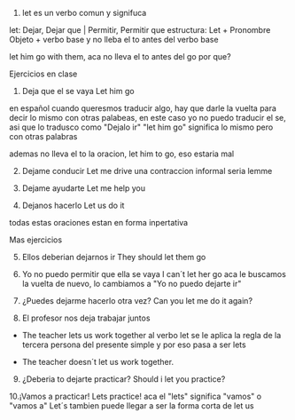 1. let es un verbo comun y signifuca 

let: Dejar, Dejar que | Permitir, Permitir que
estructura: Let + Pronombre Objeto + verbo base y no lleba el to antes del verbo base

let him go with them, aca no lleva el to antes del go 
por que?


Ejercicios en clase

1. Deja que el se vaya 
    Let him go 

en español cuando queresmos traducir algo, hay que darle la vuelta 
para decir lo mismo con otras palabeas, en este caso yo no puedo traducir el se, asi que lo tradusco como
"Dejalo ir" "let him go" significa lo mismo pero con otras palabras

ademas no lleva el to la oracion, let him to go, eso estaria mal 



2. Dejame conducir 
Let me drive 
una contraccion informal seria lemme 


3. Dejame ayudarte 
Let me help you 


4. Dejanos hacerlo 
Let us do it 

todas estas oraciones estan en forma inpertativa 



Mas ejercicios 

5. Ellos deberian dejarnos ir 
They should let them go 



6. Yo no puedo permitir que ella se vaya 
I can´t let her go 
aca le buscamos la vuelta de nuevo, lo cambiamos a "Yo no puedo dejarte ir"



7. ¿Puedes dejarme hacerlo otra vez?
Can you let me do it again?



8. El profesor nos deja trabajar juntos 
+ The teacher lets us work together 
    al verbo let se le aplica la regla de la tercera persona del presente simple 
    y por eso pasa a ser lets 

- The teacher doesn´t let us work together.


9. ¿Deberia to dejarte practicar?
Should i let you practice?


10.¡Vamos a practicar!
Lets practice!
aca el "lets" significa "vamos" o "vamos a" 
Let´s tambien puede llegar a ser la forma corta de let us 